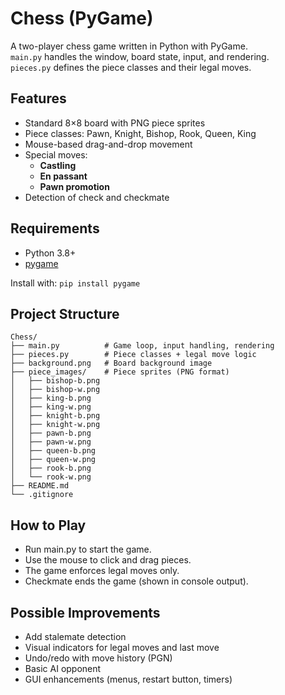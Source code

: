 # Chess (PyGame)

A two-player chess game written in Python with PyGame.  
`main.py` handles the window, board state, input, and rendering.  
`pieces.py` defines the piece classes and their legal moves.

## Features
- Standard 8×8 board with PNG piece sprites
- Piece classes: Pawn, Knight, Bishop, Rook, Queen, King
- Mouse-based drag-and-drop movement
- Special moves:
  - **Castling**
  - **En passant**
  - **Pawn promotion**
- Detection of check and checkmate

## Requirements
- Python 3.8+
- [pygame](https://pypi.org/project/pygame/)

Install with:
```pip install pygame```

## Project Structure
```
Chess/
├── main.py          # Game loop, input handling, rendering
├── pieces.py        # Piece classes + legal move logic
├── background.png   # Board background image
├── piece_images/    # Piece sprites (PNG format)
│   ├── bishop-b.png
│   ├── bishop-w.png
│   ├── king-b.png
│   ├── king-w.png
│   ├── knight-b.png
│   ├── knight-w.png
│   ├── pawn-b.png
│   ├── pawn-w.png
│   ├── queen-b.png
│   ├── queen-w.png
│   ├── rook-b.png
│   └── rook-w.png
├── README.md
└── .gitignore
```

## How to Play
- Run main.py to start the game.
- Use the mouse to click and drag pieces.
- The game enforces legal moves only.
- Checkmate ends the game (shown in console output).

## Possible Improvements
- Add stalemate detection
- Visual indicators for legal moves and last move
- Undo/redo with move history (PGN)
- Basic AI opponent
- GUI enhancements (menus, restart button, timers)

